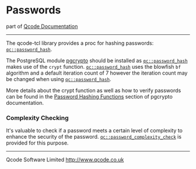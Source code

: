 Passwords
=======
part of [Qcode Documentation](index.md)

* * *

The qcode-tcl library provides a proc for hashing passwords: [`qc::password_hash`].

The PostgreSQL module [pgcrypto] should be installed as [`qc::password_hash`] makes use of the `crypt` function. [`qc::password_hash`] uses the blowfish `bf` algorithm and a default iteration count of 7 however the iteration count may be changed when using [`qc::password_hash`].

More details about the crypt function as well as how to verify passwords can be found in the [Password Hashing Functions] section of pgcrypto documentation.

### Complexity Checking

It's valuable to check if a password meets a certain level of complexity to enhance the security of the password. [`qc::password_complexity_check`] is provided for this purpose.

* * *

Qcode Software Limited <http://www.qcode.co.uk>

[`qc::password_hash`]: procs/password_hash.md
[`qc::password_complexity_check`]: procs/password_complexity_check.md
[pgcrypto]: http://www.postgresql.org/docs/9.4/static/pgcrypto.html
[Password Hashing Functions]: http://www.postgresql.org/docs/9.4/static/pgcrypto.html#AEN157245